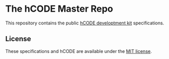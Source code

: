 # The hCODE Master Repo

This repository contains the public [hCODE developtment kit](https://github.com/hCODE-FPGA/hdev) specifications.

## License

These specifications and hCODE are available under the [MIT license](http://www.opensource.org/licenses/mit-license.php).
